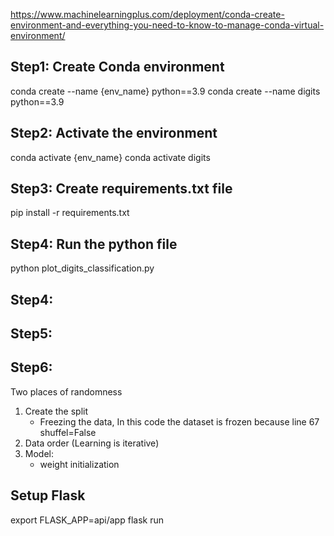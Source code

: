 https://www.machinelearningplus.com/deployment/conda-create-environment-and-everything-you-need-to-know-to-manage-conda-virtual-environment/

## Step1: Create Conda environment
conda create --name {env_name} python==3.9
conda create --name digits python==3.9

## Step2: Activate the environment
conda activate {env_name}
conda activate digits

## Step3: Create requirements.txt file
pip install -r requirements.txt

## Step4: Run the python file
python plot_digits_classification.py 


## Step4: 


## Step5: 


## Step6: 

Two places of randomness
1. Create the split
	- Freezing the data, In this code the dataset is frozen because line 67 shuffel=False
2. Data order (Learning is iterative)
3. Model:
	- weight initialization


## Setup Flask
export FLASK_APP=api/app
flask run
